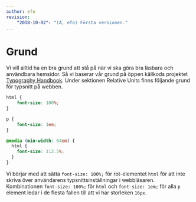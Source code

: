 ```yaml
---
author: efo
revision:
    "2018-10-02": "(A, efo) Första versionen."
...
```

Grund
=======================

Vi vill alltid ha en bra grund att stå på när vi ska göra bra läsbara och användbara hemsidor. Så vi baserar vår grund på öppen källkods projektet [Typography Handbook](http://typographyhandbook.com/). Under sektionen Relative Units finns följande grund för typsnitt på webben.

```css
html {
    font-size: 100%;
}

p {
    font-size: 1em;
}

@media (min-width: 64em) {
  html {
    font-size: 112.5%;
  }
}
```

Vi börjar med att sätta `font-size: 100%;` för rot-elementet `html` för att inte skriva över användarens typsnittsinställningar i webbläsaren. Kombinationen `font-size: 100%;` för `html` och `font-size: 1em;` för alla `p`
element ledar i de flesta fallen till att vi har storleken `16px`.
